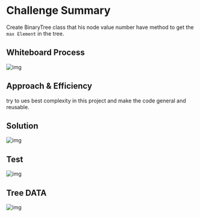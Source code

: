 # Challenge Summary

Create BinaryTree class that his node value number have method to get the `max Element` in the tree.

## Whiteboard Process


![img](../image/class16/Class16.PNG)



## Approach & Efficiency
try to ues best complexity in this project and make the code general and reusable.

## Solution


![img](../image/class16/run16.PNG)


## Test


![img](../image/class16/test16.PNG)


## Tree DATA


![img](../image/class16/Data16.PNG)


